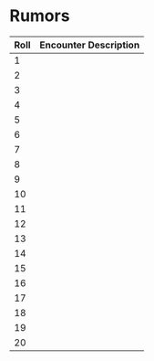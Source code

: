 # Rumors

| Roll | Encounter Description |
|------|------------------------|
| 1    |                      |
| 2    |                      |
| 3    |                      |
| 4    |                      |
| 5    |                      |
| 6    |                      |
| 7    |                      |
| 8    |                      |
| 9    |                      |
| 10   |                      |
| 11   |                      |
| 12   |                      |
| 13   |                      |
| 14   |                      |
| 15   |                      |
| 16   |                      |
| 17   |                      |
| 18   |                      |
| 19   |                      |
| 20   |                      |